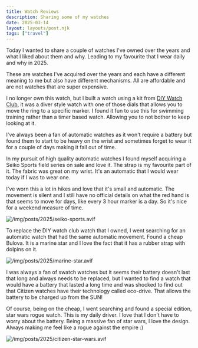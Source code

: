 ```yaml
---
title: Watch Reviews
description: Sharing some of my watches
date: 2025-03-14
layout: layouts/post.njk
tags: ["travel"]
---
```


Today I wanted to share a couple of watches I've owned over the years and what I liked about them and why. Leading to my favourite that I wear daily and why in 2025.

These are watches I've acquired over the years and each have a different meaning to me but also have different mechanisms. All are affordable and are not watches that are super expensive.

I no longer own this watch, but I built a watch using a kit from [DIY Watch Club](https://diywatch.club/), it was a diver style watch with one of those dials that allows you to move the ring to a specific marker. I found it fun to use this for swimming training rather than a timer based watch. Allowing you to not bother to keep looking at it.

I've always been a fan of automatic watches as it won't require a battery but found them to start to be heavy on the wrist and sometimes forget to wear it for a couple of days making it fall out of time.

In my pursuit of high quality automatic watches I found myself acquiring a Seiko Sports field series on sale and love it. The strap is my favourite part of it. The fabric was great on my wrist. It's an automatic that I would wear today if I was to wear one.

I've worn this a lot in hikes and love that it's small and automatic. The movement is silent and I still have no official details on what the red hand is that seems to move for days, like every 3 hour marker is a day. So it's nice for a weekend measure of time.

![/img/posts/2025/seiko-sports.avif](/img/posts/2025/seiko-sports.avif)

To replace the DIY watch club watch that I owned, I went searching for an automatic watch that had the same automatic movement. Found a cheap Bulova. It is a marine star and I love the fact that it has a rubber strap with dolpins on it.

![/img/posts/2025/marine-star.avif](/img/posts/2025/marine-star.avif)

I was always a fan of swatch watches but it seems their battery doesn't last that long and always needs to be replaced, but I wanted to find a watch that would have a battery that lasted a long time and was shocked to find out that Citizen watches have their technology called eco-drive. That allows the battery to be charged up from the SUN!

Of course, being on the cheap, I went searching and found a special edition, star wars rogue watch. This is my daily driver. I love that I don't have to worry about the battery. Being a massive fan of star wars, I love the design. Always making me feel like a rogue against the empire :)

![/img/posts/2025/citizen-star-wars.avif](/img/posts/2025/citizen-star-wars.avif)
